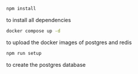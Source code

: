 ```bash
npm install
```
to install all dependencies

```bash
docker compose up -d
```
to upload the docker images of postgres and redis

```bash
npm run setup
```
to create the postgres database